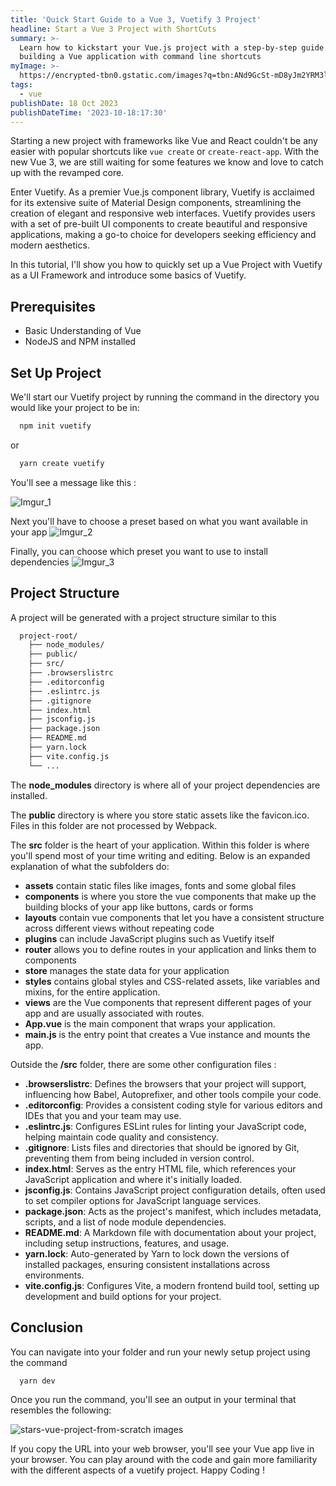 ```yaml
---
title: 'Quick Start Guide to a Vue 3, Vuetify 3 Project'
headline: Start a Vue 3 Project with ShortCuts
summary: >-
  Learn how to kickstart your Vue.js project with a step-by-step guide to
  building a Vue application with command line shortcuts
myImage: >-
  https://encrypted-tbn0.gstatic.com/images?q=tbn:ANd9GcSt-mD8yJm2YRM3ls1pbiXAEJ_eoLN47IgW8w&usqp=CAU
tags:
  - vue
publishDate: 18 Oct 2023
publishDateTime: '2023-10-18:17:30'
---
```


Starting a new project with frameworks like Vue and React couldn't be any easier with popular shortcuts like `vue create` or `create-react-app`. With the new Vue 3, we are still waiting for some features we know and love to catch up with the revamped core.

Enter Vuetify. As a premier Vue.js component library, Vuetify is acclaimed for its extensive suite of Material Design components, streamlining the creation of elegant and responsive web interfaces. Vuetify provides users with a set of pre-built UI components to create beautiful and responsive applications, making a go-to choice for developers seeking efficiency and modern aesthetics.

In this tutorial, I'll show you how to quickly set up a Vue Project with Vuetify as a UI Framework and introduce some basics of Vuetify.

## Prerequisites

- Basic Understanding of Vue
- NodeJS and NPM installed

## Set Up Project

We'll start our Vuetify project by running the command in the directory you would like your project to be in:

```bash
  npm init vuetify
```

or

```bash
  yarn create vuetify
```

You'll see a message like this :

![Imgur_1](https://i.imgur.com/avyri9S.png)

Next you'll have to choose a preset based on what you want available in your app ![Imgur_2](https://i.imgur.com/YeggS2X.png)

Finally, you can choose which preset you want to use to install dependencies ![Imgur_3](https://i.imgur.com/SXZEoh5.png)

## Project Structure

A project will be generated with a project structure similar to this

```bash
  project-root/
    ├── node_modules/               
    ├── public/                     
    ├── src/                        
    ├── .browserslistrc             
    ├── .editorconfig               
    ├── .eslintrc.js                
    ├── .gitignore                  
    ├── index.html                  
    ├── jsconfig.js                 
    ├── package.json                
    ├── README.md                   
    ├── yarn.lock                   
    ├── vite.config.js             
    └── ...
```

The **node_modules** directory is where all of your project dependencies are installed.

The **public** directory is where you store static assets like the favicon.ico. Files in this folder are not processed by Webpack.

The **src** folder is the heart of your application. Within this folder is where you'll spend most of your time writing and editing. Below is an expanded explanation of what the subfolders do:

- **assets** contain static files like images, fonts and some global files
- **components** is where you store the vue components that make up the building blocks of your app like buttons, cards or forms
- **layouts** contain vue components that let you have a consistent structure across different views without repeating code
- **plugins** can include JavaScript plugins such as Vuetify itself
- **router** allows you to define routes in your application and links them to components
- **store** manages the state data for your application
- **styles** contains global styles and CSS-related assets, like variables and mixins, for the entire application.
- **views** are the Vue components that represent different pages of your app and are usually associated with routes.
- **App.vue** is the main component that wraps your application.
- **main.js** is the entry point that creates a Vue instance and mounts the app.

Outside the **/src** folder, there are some other configuration files :

- **.browserslistrc**: Defines the browsers that your project will support, influencing how Babel, Autoprefixer, and other tools compile your code.
- **.editorconfig**: Provides a consistent coding style for various editors and IDEs that you and your team may use.
- **.eslintrc.js**: Configures ESLint rules for linting your JavaScript code, helping maintain code quality and consistency.
- **.gitignore**: Lists files and directories that should be ignored by Git, preventing them from being included in version control.
- **index.html**: Serves as the entry HTML file, which references your JavaScript application and where it's initially loaded.
- **jsconfig.js**: Contains JavaScript project configuration details, often used to set compiler options for JavaScript language services.
- **package.json**: Acts as the project's manifest, which includes metadata, scripts, and a list of node module dependencies.
- **README.md**: A Markdown file with documentation about your project, including setup instructions, features, and usage.
- **yarn.lock**: Auto-generated by Yarn to lock down the versions of installed packages, ensuring consistent installations across environments.
- **vite.config.js**: Configures Vite, a modern frontend build tool, setting up development and build options for your project.

## Conclusion

You can navigate into your folder and run your newly setup project using the command

```bash
  yarn dev
```

Once you run the command, you'll see an output in your terminal that resembles the following:

![stars-vue-project-from-scratch images](https://i.imgur.com/mFgAoiD.png)

If you copy the URL into your web browser, you'll see your Vue app live in your browser. You can play around with the code and gain more familiarity with the different aspects of a vuetify project. Happy Coding !
